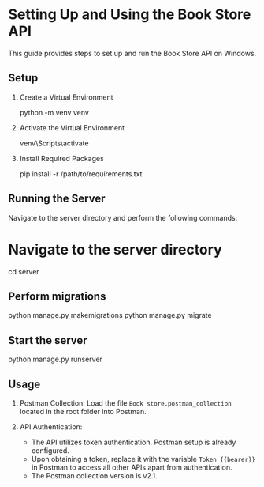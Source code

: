 # Setting Up and Using the Book Store API

This guide provides steps to set up and run the Book Store API on Windows.

## Setup

1. Create a Virtual Environment

   python -m venv venv

2. Activate the Virtual Environment

   venv\Scripts\activate

3. Install Required Packages

   pip install -r /path/to/requirements.txt

## Running the Server

Navigate to the server directory and perform the following commands:

# Navigate to the server directory

cd server

## Perform migrations

python manage.py makemigrations
python manage.py migrate

## Start the server

python manage.py runserver

## Usage

1. Postman Collection: Load the file `Book store.postman_collection` located in the root folder into Postman.

2. API Authentication:
   - The API utilizes token authentication. Postman setup is already configured.
   - Upon obtaining a token, replace it with the variable `Token {{bearer}}` in Postman to access all other APIs apart from authentication.
   - The Postman collection version is v2.1.
